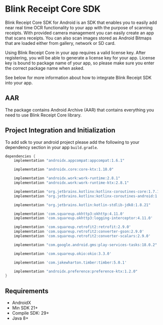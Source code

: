 # Blink Receipt Core SDK

Blink Receipt Core SDK for Android is an SDK that enables you to easily add near real time OCR functionality to your app with the purpose of scanning receipts. With provided camera management you can easily create an app that scans receipts. You can also scan images stored as Android Bitmaps that are loaded either from gallery, network or SD card.

Using Blink Receipt Core in your app requires a valid license key.  After registering, you will be able to generate a license key for your app. License key is bound to package name of your app, so please make sure you enter the correct package name when asked.

See below for more information about how to integrate Blink Receipt SDK into your app.

## AAR
The package contains Android Archive (AAR) that contains everything you need to use Blink Receipt Core library.

## <a name=intro></a> Project Integration and Initialization
To add sdk to your android project please add the following to your dependency section in your app `build.gradle`.

```groovy
dependencies {
    implementation "androidx.appcompat:appcompat:1.6.1"

    implementation "androidx.core:core-ktx:1.10.0"

    implementation "androidx.work:work-runtime:2.8.1"
    implementation "androidx.work:work-runtime-ktx:2.8.1"

    implementation "org.jetbrains.kotlinx:kotlinx-coroutines-core:1.7.1"
    implementation "org.jetbrains.kotlinx:kotlinx-coroutines-android:1.7.1"

    implementation "org.jetbrains.kotlin:kotlin-stdlib-jdk8:1.8.21"

    implementation 'com.squareup.okhttp3:okhttp:4.11.0'
    implementation 'com.squareup.okhttp3:logging-interceptor:4.11.0'

    implementation 'com.squareup.retrofit2:retrofit:2.9.0'
    implementation 'com.squareup.retrofit2:converter-gson:2.9.0'
    implementation 'com.squareup.retrofit2:converter-scalars:2.9.0'

    implementation "com.google.android.gms:play-services-tasks:18.0.2"

    implementation 'com.squareup.okio:okio:3.3.0'

    implementation 'com.jakewharton.timber:timber:5.0.1'

    implementation "androidx.preference:preference-ktx:1.2.0"
}
```

## <a name=requirements></a> Requirements
- AndroidX
- Min SDK 21+
- Compile SDK: 29+
- Java 8+
